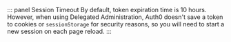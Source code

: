 ::: panel Session Timeout
By default, token expiration time is 10 hours. However, when using Delegated Administration, Auth0 doesn't save a token to cookies or `sessionStorage` for security reasons, so you will need to start a new session on each page reload.
:::
